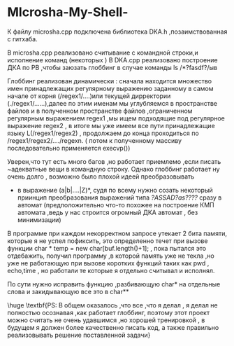 # MIcrosha-My-Shell-

К файлу microsha.cpp подключена библиотека DKA.h ,позаимствованная с гитхаба.

В microsha.cpp   реализовано считывание с командной строки,и исполнение команд (некоторых )
В   DKA.cpp реализовано построение ДКА по РВ ,чтобы заюзать глоббинг в случае команды ls /*?fasdf?/ыв

Глоббинг реализован динамически : сначала находится множество имен принадлежащих регулярному выражению заданному в самом начале от корня (/regex1/....)или текущей дирректории (./regex1/......),далее по этим именам мы углубляемся в пространстве файлов и в полученном пространстве файлов ,ограниченном регулярным выражением
regex1 ,мы ищем подходящие под регулярное выражение regex2 , в итоге мы уже имеем все пути принадлежащие языку L(/regex1/regex2) , продолжаем до конца проходиться по /regex1/regex2/..../regexn. ( потом к полученному массиву последовательно применяется execvp())


Уверен,что тут есть много багов ,но работает приемлемо ,если писать ~адекватные вещи в командную строку.
Однако глоббинг работает ну очень долго , возможно было плохой идеей преобразовывать 
* в выражение (a|b|....|Z)*,  судя по всему нужно созать некоторый приинцип преобразования выражений типа *?ASSAD?as????*
 сразу в автомат (предположительно что-то похожее на построение КМП автомата ,ведь у нас строится огромный ДКА автомат , без минимизации)
 
 В программе при каждом некорректном запросе утекает 2 бита памяти, которые я не успел пофиксить, это определенно течет при 
 вызове функции char * temp = new char[buf.length()+1]; , пока пытался это отдебажить, получил программу ,в которой память уже не текла ,но уже не работающую при вызове коротких функций таких как pwd , echo,time , но работали те которые я отдельно считывал и исполнял.
 
 По сути нужно исправить функцию ,разбивающую  char* на отдельные слова и закидывающую все это в char**

\huge
\textbf{PS: В общем оказалось ,что все ,что я делал , я делал не полностью осознавая ,как работает глоббинг, поэтому этот проект можно считать не очень удавшимся ,но хорошей тренировкой , в будущем я должен более качественно писать код, а также правильно реализовывать решение поставленной задачи}  
